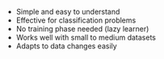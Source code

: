 - Simple and easy to understand
- Effective for classification problems
- No training phase needed (lazy learner)
- Works well with small to medium datasets
- Adapts to data changes easily
